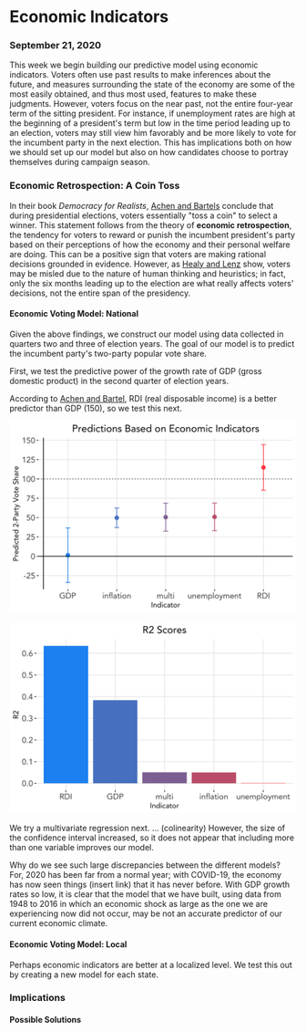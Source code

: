 # Economic Indicators
### September 21, 2020

This week we begin building our predictive model using economic indicators. Voters often use past results to make inferences about the future, and measures surrounding the state of the economy are some of the most easily obtained, and thus most used, features to make these judgments. However, voters focus on the near past, not the entire four-year term of the sitting president. For instance, if unemployment rates are high at the beginning of a president's term but low in the time period leading up to an election, voters may still view him favorably and be more likely to vote for the incumbent party in the next election. This has implications both on how we should set up our model but also on how candidates choose to portray themselves during campaign season.

### Economic Retrospection: A Coin Toss

In their book _Democracy for Realists_, [Achen and Bartels](https://www.jstor.org/stable/j.ctvc7770q) conclude that during presidential elections, voters essentially "toss a coin" to select a winner. This statement follows from the theory of **economic retrospection**, the tendency for voters to reward or punish the incumbent president's party based on their perceptions of how the economy and their personal welfare are doing. This can be a positive sign that voters are making rational decisions grounded in evidence. However, as [Healy and Lenz](https://www.jstor.org/stable/24363467) show, voters may be misled due to the nature of human thinking and heuristics; in fact, only the six months leading up to the election are what really affects voters' decisions, not the entire span of the presidency.

#### Economic Voting Model: National

Given the above findings, we construct our model using data collected in quarters two and three of election years. The goal of our model is to predict the incumbent party's two-party popular vote share.

First, we test the predictive power of the growth rate of GDP (gross domestic product) in the second quarter of election years.

According to [Achen and Bartel](https://www.jstor.org/stable/j.ctvc7770q), RDI (real disposable income) is a better predictor than GDP (150), so we test this next.

![Predictions](../figures/predictions.png)

![R2 Scores](../figures/r2.png)

We try a multivariate regression next. ... (colinearity) However, the size of the confidence interval increased, so it does not appear that including more than one variable improves our model.

Why do we see such large discrepancies between the different models? For, 2020 has been far from a normal year; with COVID-19, the economy has now seen things (insert link) that it has never before. With GDP growth rates so low, it is clear that the model that we have built, using data from 1948 to 2016 in which an economic shock as large as the one we are experiencing now did not occur, may be not an accurate predictor of our current economic climate.

#### Economic Voting Model: Local

Perhaps economic indicators are better at a localized level. We test this out by creating a new model for each state.


### Implications

#### Possible Solutions
